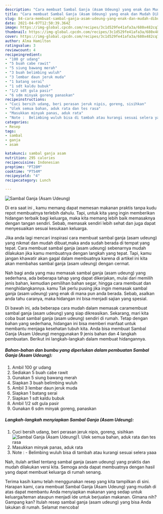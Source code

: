 ```yaml
---
description: "Cara membuat Sambal Ganja (Asam Udeung) yang enak dan Mudah Dibuat"
title: "Cara membuat Sambal Ganja (Asam Udeung) yang enak dan Mudah Dibuat"
slug: 84-cara-membuat-sambal-ganja-asam-udeung-yang-enak-dan-mudah-dibuat
date: 2021-04-07T12:50:39.364Z
image: https://img-global.cpcdn.com/recipes/3c1d529fe41afa3a/680x482cq70/sambal-ganja-asam-udeung-foto-resep-utama.jpg
thumbnail: https://img-global.cpcdn.com/recipes/3c1d529fe41afa3a/680x482cq70/sambal-ganja-asam-udeung-foto-resep-utama.jpg
cover: https://img-global.cpcdn.com/recipes/3c1d529fe41afa3a/680x482cq70/sambal-ganja-asam-udeung-foto-resep-utama.jpg
author: Alma Hamilton
ratingvalue: 3
reviewcount: 4
recipeingredient:
- "100 gr udang"
- "5 buah cabe rawit"
- "5 siung bawang merah"
- "3 buah belimbing wuluh"
- "3 lembar daun jeruk muda"
- "1 batang serai"
- "1 sdt kaldu bubuk"
- "1/2 sdt gula pasir"
- "6 sdm minyak goreng panaskan"
recipeinstructions:
- "Cuci bersih udang, beri perasan jeruk nipis, goreng, sisihkan"
- "Ulek semua bahan, aduk rata dan tes rasa"
- "Masukkan minyak panas, aduk rata"
- "Note :  Belimbing wuluh bisa di tambah atau kurangi sesuai selera yaaa"
categories:
- Resep
tags:
- sambal
- ganja
- asam

katakunci: sambal ganja asam 
nutrition: 295 calories
recipecuisine: Indonesian
preptime: "PT28M"
cooktime: "PT54M"
recipeyield: "4"
recipecategory: Lunch

---
```



![Sambal Ganja (Asam Udeung)](https://img-global.cpcdn.com/recipes/3c1d529fe41afa3a/680x482cq70/sambal-ganja-asam-udeung-foto-resep-utama.jpg)

Di era  saat ini , kamu memang dapat memesan makanan praktis tanpa kudu repot membuatnya terlebih dahulu. Tapi, untuk kita yang ingin memberikan hidangan terbaik bagi keluarga, maka kita memang lebih baik memasaknya dengan tangan sendiri. Sebab, memasak sendiri lebih sehat dan juga dapat menyesuaikan sesuai kesukaan keluarga.

Jika anda lagi mencari inspirasi cara membuat sambal ganja (asam udeung) yang nikmat dan mudah dibuat,maka anda sudah berada di tempat yang tepat. Cara membuat sambal ganja (asam udeung)  sebenarnya mudah dilakukan jika kamu membuatnya dengan langkah yang tepat. Tapi, kamu jangan khawatir akan gagal dalam membuatnya 
karena di artikel ini kita akan membahas sambal ganja (asam udeung) dengan cermat.  



Nah bagi anda yang mau memasak sambal ganja (asam udeung) yang sederhana, ada beberapa tahap yang dapat dikerjakan, mulai dari memilih jenis bahan, kemudian pemilihan bahan segar, hingga cara membuat dan menghidangkannya. kamu Tak perlu pusing jika ingin memasak sambal ganja (asam udeung) yang enak di mana pun anda berada. Sebab, asalkan anda  tahu caranya, maka hidangan ini bisa menjadi sajian yang spesial.

Di bawah ini, ada beberapa cara mudah dalam memasak caramembuat sambal ganja (asam udeung) yang siap dikreasikan. Sekarang, mari kita coba buat sambal ganja (asam udeung) sendiri di rumah. Tetap dengan bahan yang sederhana, hidangan ini bisa memberi manfaat untuk membantu menjaga kesehatan tubuh kita. Anda bisa membuat Sambal Ganja (Asam Udeung) menggunakan 9 jenis bahan dan 4 langkah pembuatan. Berikut ini langkah-langkah dalam membuat hidangannya.

<!--inarticleads1-->

##### Bahan-bahan dan bumbu yang diperlukan dalam pembuatan Sambal Ganja (Asam Udeung):

1. Ambil 100 gr udang
1. Sediakan 5 buah cabe rawit
1. Gunakan 5 siung bawang merah
1. Siapkan 3 buah belimbing wuluh
1. Ambil 3 lembar daun jeruk muda
1. Siapkan 1 batang serai
1. Siapkan 1 sdt kaldu bubuk
1. Ambil 1/2 sdt gula pasir
1. Gunakan 6 sdm minyak goreng, panaskan




<!--inarticleads2-->

##### Langkah-langkah menyiapkan Sambal Ganja (Asam Udeung):

1. Cuci bersih udang, beri perasan jeruk nipis, goreng, sisihkan
<img src="https://img-global.cpcdn.com/steps/68b39d468a7134e1/160x128cq70/sambal-ganja-asam-udeung-langkah-memasak-1-foto.jpg" alt="Sambal Ganja (Asam Udeung)">1. Ulek semua bahan, aduk rata dan tes rasa
1. Masukkan minyak panas, aduk rata
1. Note :  - Belimbing wuluh bisa di tambah atau kurangi sesuai selera yaaa




Nah, itulah artikel tentang  sambal ganja (asam udeung)  yang praktis dan mudah dilakukan versi kita. Semoga anda dapat membuatnya dengan hasil yang dapat membuat keluarga di rumah senang. 

Terima kasih kamu telah menggunakan resep yang kita tampilkan di sini. Harapan kami, cara membuat  Sambal Ganja (Asam Udeung) yang mudah di atas dapat membantu Anda menyiapkan makanan yang sedap untuk keluarga/teman ataupun menjadi ide untuk berjualan makanan. Gimana nih? Gampang kan? Itulah resep sambal ganja (asam udeung) yang bisa Anda lakukan di rumah. Selamat mencoba!

